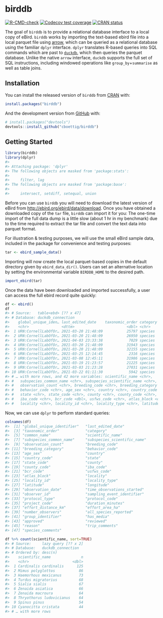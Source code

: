 
<!-- README.md is generated from README.Rmd. Please edit that file -->

# birddb

<!-- badges: start -->

[![R-CMD-check](https://github.com/cboettig/birddb/workflows/R-CMD-check/badge.svg)](https://github.com/cboettig/birddb/actions)
[![Codecov test
coverage](https://codecov.io/gh/cboettig/birddb/branch/main/graph/badge.svg)](https://codecov.io/gh/cboettig/birddb?branch=main)
[![CRAN
status](https://www.r-pkg.org/badges/version/birddb)](https://CRAN.R-project.org/package=birddb)
<!-- badges: end -->

The goal of `birddb` is to provide a relational database interface to a
local copy of eBird. `birddb` works by importing the text-based ebird
file into a local parquet file using
[arrow](https://cran.r-project.org/package=arrow), which can be queried
as a relational database using the familiar `dplyr` interface. `dplyr`
translates R-based queries into SQL commands which are past to
[`duckdb`](https://duckdb.org), which then queries the parquet database.
Unlike the native `arrow` interface, `duckdb` supports the full set of
SQL instructions, including windowed operations like
`group_by`+`summarise` as well as table joins.

## Installation

You can install the released version of `birddb` from
[CRAN](https://CRAN.R-project.org) with:

``` r
install.packages("birddb")
```

And the development version from [GitHub](https://github.com/) with:

``` r
# install.packages("devtools")
devtools::install_github("cboettig/birddb")
```

## Getting Started

``` r
library(birddb)
library(dplyr)
#> 
#> Attaching package: 'dplyr'
#> The following objects are masked from 'package:stats':
#> 
#>     filter, lag
#> The following objects are masked from 'package:base':
#> 
#>     intersect, setdiff, setequal, union
```

Before you can use `birddb` you will need to download the latest version
of eBird from <http://ebird.org/ebird/data/download>. Once you have
obtained a downloaded copy of the `tar` file, `birddb` can import it for
you: The one-time import of the full data dump is a little slow (about 1
hr in my benchmark) due to the time required to extract the tar file and
convert the text data into parquet format.

For illustration & testing purposes, we will use the small eBird sample
data, included in the package for convenience and testing purposes:

``` r
tar <- ebird_sample_data()
```

Importing will now create the local parquet-based copies in the default
directory given by `ebird_data_dir()`. Users can set an alternative
location by setting the environmental variable `BIRDDB_HOME` to the
desired path.

``` r
import_ebird(tar)
```

Once the data have been downloaded and imported successfully, a user can
access the full ebird record quite quickly:

``` r
df <- ebird()
df
#> # Source:   table<ebd> [?? x 47]
#> # Database: duckdb_connection
#>    global_unique_iden… last_edited_date    taxonomic_order category common_name 
#>    <chr>               <dttm>                        <dbl> <chr>    <chr>       
#>  1 URN:CornellLabOfOr… 2021-03-20 21:48:09           25797 species  Ruby-crowne…
#>  2 URN:CornellLabOfOr… 2021-03-20 21:48:09           26950 species  Brown Thras…
#>  3 URN:CornellLabOfOr… 2021-04-03 23:33:38            7029 species  American Wh…
#>  4 URN:CornellLabOfOr… 2021-03-20 21:48:09           31943 species  White-throa…
#>  5 URN:CornellLabOfOr… 2021-03-20 21:48:09           32155 species  Eastern Tow…
#>  6 URN:CornellLabOfOr… 2021-03-25 12:14:45            2316 species  White-winge…
#>  7 URN:CornellLabOfOr… 2021-03-08 12:45:11           31986 species  Savannah Sp…
#>  8 URN:CornellLabOfOr… 2021-03-19 21:23:57           21225 species  Tufted Titm…
#>  9 URN:CornellLabOfOr… 2021-03-03 21:23:28           27031 species  Eastern Blu…
#> 10 URN:CornellLabOfOr… 2021-03-22 01:11:30            5942 species  Wilson's Sn…
#> # … with more rows, and 42 more variables: scientific_name <chr>,
#> #   subspecies_common_name <chr>, subspecies_scientific_name <chr>,
#> #   observation_count <chr>, breeding_code <chr>, breeding_category <chr>,
#> #   behavior_code <chr>, age_sex <chr>, country <chr>, country_code <chr>,
#> #   state <chr>, state_code <chr>, county <chr>, county_code <chr>,
#> #   iba_code <chr>, bcr_code <dbl>, usfws_code <chr>, atlas_block <chr>,
#> #   locality <chr>, locality_id <chr>, locality_type <chr>, latitude <dbl>, …
```

Now, we can use `dplyr` to perform standard queries:

``` r
colnames(df)
#>  [1] "global_unique_identifier"   "last_edited_date"          
#>  [3] "taxonomic_order"            "category"                  
#>  [5] "common_name"                "scientific_name"           
#>  [7] "subspecies_common_name"     "subspecies_scientific_name"
#>  [9] "observation_count"          "breeding_code"             
#> [11] "breeding_category"          "behavior_code"             
#> [13] "age_sex"                    "country"                   
#> [15] "country_code"               "state"                     
#> [17] "state_code"                 "county"                    
#> [19] "county_code"                "iba_code"                  
#> [21] "bcr_code"                   "usfws_code"                
#> [23] "atlas_block"                "locality"                  
#> [25] "locality_id"                "locality_type"             
#> [27] "latitude"                   "longitude"                 
#> [29] "observation_date"           "time_observations_started" 
#> [31] "observer_id"                "sampling_event_identifier" 
#> [33] "protocol_type"              "protocol_code"             
#> [35] "project_code"               "duration_minutes"          
#> [37] "effort_distance_km"         "effort_area_ha"            
#> [39] "number_observers"           "all_species_reported"      
#> [41] "group_identifier"           "has_media"                 
#> [43] "approved"                   "reviewed"                  
#> [45] "reason"                     "trip_comments"             
#> [47] "species_comments"
```

``` r
df %>% count(scientific_name, sort=TRUE)
#> # Source:     lazy query [?? x 2]
#> # Database:   duckdb_connection
#> # Ordered by: desc(n)
#>    scientific_name              n
#>    <chr>                    <dbl>
#>  1 Cardinalis cardinalis      125
#>  2 Mimus polyglottos           86
#>  3 Haemorhous mexicanus        73
#>  4 Turdus migratorius          68
#>  5 Sialia sialis               67
#>  6 Zenaida asiatica            66
#>  7 Zenaida macroura            64
#>  8 Thryothorus ludovicianus    64
#>  9 Spinus pinus                54
#> 10 Cyanocitta cristata         44
#> # … with more rows
```
